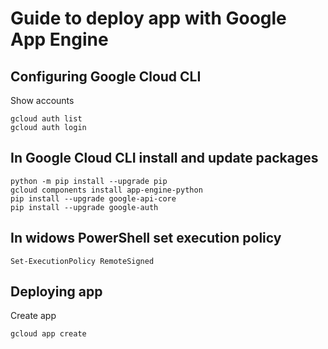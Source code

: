 # Guide to deploy app with Google App Engine

## Configuring Google Cloud CLI
Show accounts
```
gcloud auth list
gcloud auth login
```

## In Google Cloud CLI install and update packages
```
python -m pip install --upgrade pip
gcloud components install app-engine-python
pip install --upgrade google-api-core
pip install --upgrade google-auth

```

## In widows PowerShell set execution policy
```
Set-ExecutionPolicy RemoteSigned
```


## Deploying app
Create app
```
gcloud app create
```

